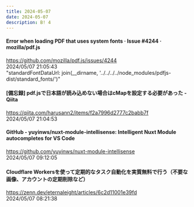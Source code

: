 ```yaml
---
title: 2024-05-07
date: 2024-05-07
description: B! 4
---
```


#### Error when loading PDF that uses system fonts · Issue #4244 · mozilla/pdf.js
https://github.com/mozilla/pdf.js/issues/4244<br>
2024/05/07 21:05:43<br>
"standardFontDataUrl: join(__dirname, '../../../../node_modules/pdfjs-dist/standard_fonts/')"


#### [備忘録] pdf.jsで日本語が読み込めない場合はcMapを設定する必要があった - Qiita
https://qiita.com/harusann2/items/f2a7996d2777c2babb7f<br>
2024/05/07 21:04:53<br>


#### GitHub - yuyinws/nuxt-module-intellisense: Intelligent Nuxt Module autocompletes for VS Code
https://github.com/yuyinws/nuxt-module-intellisense<br>
2024/05/07 09:12:05<br>


#### Cloudflare Workersを使って定期的なタスク自動化を実質無料で行う（不要な画像、アカウントの定期削除など）
https://zenn.dev/eternaleight/articles/6c2d11001e39fd<br>
2024/05/07 08:21:38<br>


